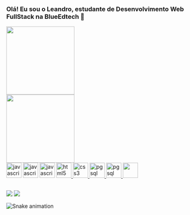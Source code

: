 ### Olá! Eu sou o Leandro, estudante de Desenvolvimento Web FullStack na BlueEdtech 👋

<div>
  <a href="https://github.com/spitzergodoi">
  <img height="180em" src="https://github-readme-stats.vercel.app/api?username=spitzergodoi&show_icons=true&theme=dark&include_all_commits=true&count_private=true"/>
</div>
  
<div>
  <a href="https://github.com/spitzergodoi">
  <img height="180em" src="https://github-readme-stats.vercel.app/api/top-langs/?username=spitzergodoi&layout=compact&langs_count=7&theme=dark"/>
</div>    
 
<div>
  <a href="https://developer.mozilla.org/en-US/docs/Web/JavaScript" target="_blank"> <img src="https://cdn.jsdelivr.net/gh/devicons/devicon/icons/javascript/javascript-plain.svg" alt="javascript" width="40" height="40"/></a>
 <a href="https://nodejs.org/en/about/" target="_blank"><img src="https://cdn.jsdelivr.net/gh/devicons/devicon/icons/nodejs/nodejs-plain-wordmark.svg" alt="javascript" width="40" height="40"/></a> 
  <a href="https://expressjs.com/" target="_blank"><img src="https://cdn.jsdelivr.net/gh/devicons/devicon/icons/express/express-original-wordmark.svg" alt="javascript" width="40" height="40"/></a> 
  <a href="https://www.w3.org/html/" target="_blank"> <img src="https://cdn.jsdelivr.net/gh/devicons/devicon/icons/html5/html5-plain-wordmark.svg"  alt="html5" width="40" height="40"/> </a> 
  <a href="https://www.w3schools.com/css/" target="_blank"> <img src="https://cdn.jsdelivr.net/gh/devicons/devicon/icons/css3/css3-plain-wordmark.svg" alt="css3" width="40" height="40"/> </a>
  <a href="https://www.postgresql.org/" target="_blank"> <img src="https://cdn.jsdelivr.net/gh/devicons/devicon/icons/postgresql/postgresql-plain-wordmark.svg" alt="pgsql" width="40"    height="40"/> </a>
  <a href="https://www.mongodb.com/" target="_blank"> <img src="https://cdn.jsdelivr.net/gh/devicons/devicon/icons/mongodb/mongodb-plain-wordmark.svg" alt="pgsql" width="40"    height="40"/> </a>
  <a href="https://www.heroku.com/" target="_blank"> <img src="https://cdn.jsdelivr.net/gh/devicons/devicon/icons/heroku/heroku-plain-wordmark.svg" width="40"    height="40"/> </a>
</div>
  
  ##
  
  <div>
   <a href = "mailto:leandro_spitzer@hotmail.com"><img src="https://img.shields.io/badge/Microsoft_Outlook-0078D4?style=for-the-badge&logo=microsoft-outlook&logoColor=white" target="_blank"></a>
  <a href="https://www.linkedin.com/in/leandro-spitzer-godoi-55b6a222a/" target="_blank"><img src="https://img.shields.io/badge/-LinkedIn-%230077B5?style=for-the-badge&logo=linkedin&logoColor=white" target="_blank"></a> 
  </div>
  
![Snake animation](https://github.com/SpitzerGodoi/SpitzerGodoi/blob/output/github-contribution-grid-snake.svg)
  
